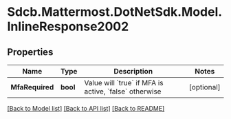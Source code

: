 # Sdcb.Mattermost.DotNetSdk.Model.InlineResponse2002
## Properties

Name | Type | Description | Notes
------------ | ------------- | ------------- | -------------
**MfaRequired** | **bool** | Value will &#x60;true&#x60; if MFA is active, &#x60;false&#x60; otherwise | [optional] 

[[Back to Model list]](../README.md#documentation-for-models) [[Back to API list]](../README.md#documentation-for-api-endpoints) [[Back to README]](../README.md)

